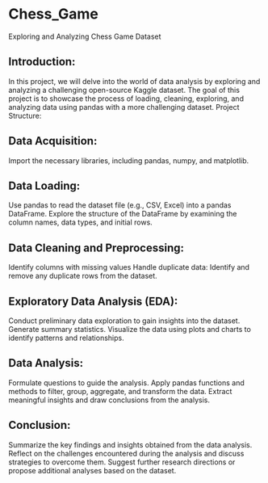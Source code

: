 # Chess_Game
Exploring and Analyzing Chess Game Dataset
## Introduction:
In this project, we will delve into the world of data analysis by exploring and analyzing a challenging open-source Kaggle dataset. The goal of this project is to showcase the process of loading, cleaning, exploring, and analyzing data using pandas with a more challenging dataset.
Project Structure:


## Data Acquisition:

Import the necessary libraries, including pandas, numpy, and matplotlib.

## Data Loading:

Use pandas to read the dataset file (e.g., CSV, Excel) into a pandas DataFrame.
Explore the structure of the DataFrame by examining the column names, data types, and initial rows.

## Data Cleaning and Preprocessing:

Identify columns with missing values 
Handle duplicate data: Identify and remove any duplicate rows from the dataset.

## Exploratory Data Analysis (EDA):

Conduct preliminary data exploration to gain insights into the dataset.
Generate summary statistics.
Visualize the data using plots and charts to identify patterns and relationships.

## Data Analysis:

Formulate questions to guide the analysis.
Apply pandas functions and methods to filter, group, aggregate, and transform the data.
Extract meaningful insights and draw conclusions from the analysis.

## Conclusion:

Summarize the key findings and insights obtained from the data analysis.
Reflect on the challenges encountered during the analysis and discuss strategies to overcome them.
Suggest further research directions or propose additional analyses based on the dataset.
